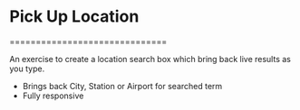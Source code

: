 # Pick Up Location
==============================

An exercise to create a location search box which bring back live results as you type.

- Brings back City, Station or Airport for searched term
- Fully responsive
